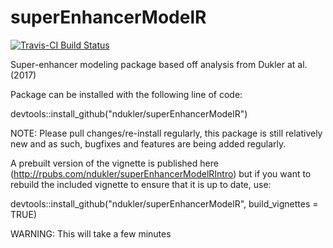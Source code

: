 # superEnhancerModelR

[![Travis-CI Build Status](https://travis-ci.org/ndukler/superEnhancerModelR.svg?branch=master)](https://travis-ci.org/ndukler/superEnhancerModelR)

Super-enhancer modeling package based off analysis from Dukler at al. (2017)

Package can be installed with the following line of code:

devtools::install_github("ndukler/superEnhancerModelR")

NOTE: Please pull changes/re-install regularly, this package is still relatively new and as such, bugfixes and features are being added regularly. 

A prebuilt version of the vignette is published here (http://rpubs.com/ndukler/superEnhancerModelRIntro)
but if you want to rebuild the included vignette to ensure that it is up to date, use:

devtools::install_github("ndukler/superEnhancerModelR", build_vignettes = TRUE)

WARNING: This will take a few minutes
